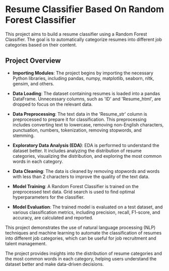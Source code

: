 # Resume Classifier Based On Random Forest Classifier

This project aims to build a resume classifier using a Random Forest Classifier. The goal is to automatically categorize resumes into different job categories based on their content.

## Project Overview

- **Importing Modules**: The project begins by importing the necessary Python libraries, including pandas, numpy, matplotlib, seaborn, nltk, gensim, and others.

- **Data Loading**: The dataset containing resumes is loaded into a pandas DataFrame. Unnecessary columns, such as 'ID' and 'Resume_html', are dropped to focus on the relevant data.

- **Data Preprocessing**: The text data in the 'Resume_str' column is preprocessed to prepare it for classification. This preprocessing includes converting text to lowercase, removing non-English characters, punctuation, numbers, tokenization, removing stopwords, and stemming.

- **Exploratory Data Analysis (EDA)**: EDA is performed to understand the dataset better. It includes analyzing the distribution of resume categories, visualizing the distribution, and exploring the most common words in each category.

- **Data Cleaning**: The data is cleaned by removing stopwords and words with less than 2 characters to improve the quality of the text data.

- **Model Training**: A Random Forest Classifier is trained on the preprocessed text data. Grid search is used to find optimal hyperparameters for the classifier.

- **Model Evaluation**: The trained model is evaluated on a test dataset, and various classification metrics, including precision, recall, F1-score, and accuracy, are calculated and reported.

This project demonstrates the use of natural language processing (NLP) techniques and machine learning to automate the classification of resumes into different job categories, which can be useful for job recruitment and talent management.

The project provides insights into the distribution of resume categories and the most common words in each category, helping users understand the dataset better and make data-driven decisions.
